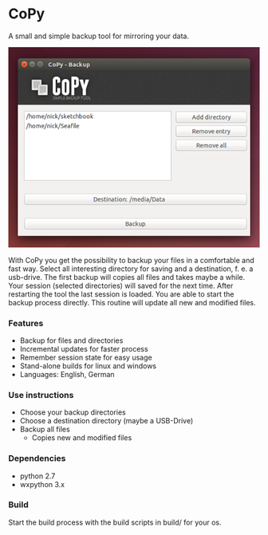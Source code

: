 CoPy
====

A small and simple backup tool for mirroring your data.

![Alt text](https://raw.githubusercontent.com/MilchReis/CoPy/master/screenshot1.png "Screenshot1")

With CoPy you get the possibility to backup your files in a comfortable and fast way. Select all interesting directory for saving and a destination, f. e. a usb-drive. 
The first backup will copies all files and takes maybe a while. Your session (selected directories) will saved for the next time. 
After restarting the tool the last session is loaded. You are able to start the backup process directly. This routine will update all new and modified files. 

### Features ###
 - Backup for files and directories
 - Incremental updates for faster process
 - Remember session state for easy usage
 - Stand-alone builds for linux and windows
 - Languages: English, German

### Use instructions ###
 - Choose your backup directories
 - Choose a destination directory (maybe a USB-Drive)
 - Backup all files
     - Copies new and modified files

### Dependencies ###
 - python 2.7
 - wxpython 3.x

### Build ###
Start the build process with the build scripts in build/ for your os.
